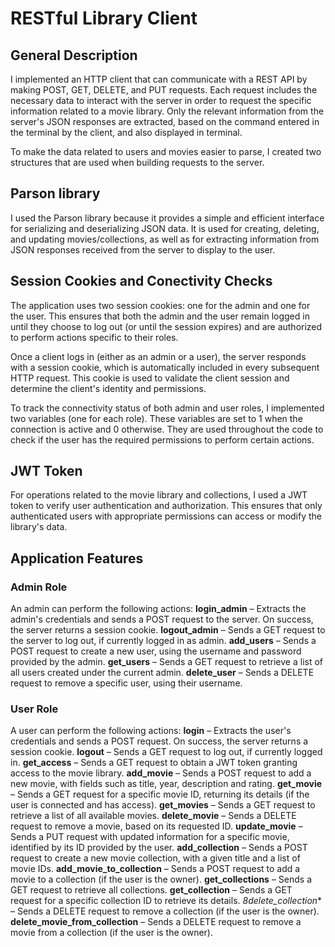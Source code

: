 # RESTful Library Client

## General Description
I implemented an HTTP client that can communicate with a REST API by making POST, GET, DELETE, and PUT requests. Each request includes the necessary data to interact with the server in order to request the specific information related to a movie library. Only the relevant information from the server's JSON responses are extracted, based on the command entered in the terminal by the client, and also displayed in terminal.

To make the data related to users and movies easier to parse, I created two structures that are used when building requests to the server.

## Parson library
I used the Parson library because it provides a simple and efficient interface for serializing and deserializing JSON data.
It is used for creating, deleting, and updating movies/collections, as well as for extracting information from JSON responses received from the server to display to the user.

## Session Cookies and Conectivity Checks
The application uses two session cookies: one for the admin and one for the user. This ensures that both the admin and the user remain logged in until they choose to log out (or until the session expires) and are authorized to perform actions specific to their roles.

Once a client logs in (either as an admin or a user), the server responds with a session cookie, which is automatically included in every subsequent HTTP request. This cookie is used to validate the client session and determine the client's identity and permissions.

To track the connectivity status of both admin and user roles, I implemented two variables (one for each role). These variables are set to 1 when the connection is active and 0 otherwise. They are used throughout the code to check if the user has the required permissions to perform certain actions.

## JWT Token
For operations related to the movie library and collections, I used a JWT token to verify user authentication and authorization. This ensures that only authenticated users with appropriate permissions can access or modify the library's data.

## Application Features

### Admin Role
An admin can perform the following actions:
**login_admin** – Extracts the admin's credentials and sends a POST request to the server. On success, the server returns a session cookie.
**logout_admin** – Sends a GET request to the server to log out, if currently logged in as admin.
**add_users** – Sends a POST request to create a new user, using the username and password provided by the admin.
**get_users** – Sends a GET request to retrieve a list of all users created under the current admin.
**delete_user** – Sends a DELETE request to remove a specific user, using their username.

### User Role
A user can perform the following actions:
**login** – Extracts the user's credentials and sends a POST request. On success, the server returns a session cookie.
**logout** – Sends a GET request to log out, if currently logged in.
**get_access** – Sends a GET request to obtain a JWT token granting access to the movie library.
**add_movie** – Sends a POST request to add a new movie, with fields such as title, year, description and rating.
**get_movie** – Sends a GET request for a specific movie ID, returning its details (if the user is connected and has access).
**get_movies** – Sends a GET request to retrieve a list of all available movies.
**delete_movie** – Sends a DELETE request to remove a movie, based on its requested ID.
**update_movie** – Sends a PUT request with updated information for a specific movie, identified by its ID provided by the user.
**add_collection** – Sends a POST request to create a new movie collection, with a given title and a list of movie IDs.
**add_movie_to_collection** – Sends a POST request to add a movie to a collection (if the user is the owner).
**get_collections** – Sends a GET request to retrieve all collections.
**get_collection** – Sends a GET request for a specific collection ID to retrieve its details.
*8delete_collection** – Sends a DELETE request to remove a collection (if the user is the owner).
**delete_movie_from_collection** – Sends a DELETE request to remove a movie from a collection (if the user is the owner).